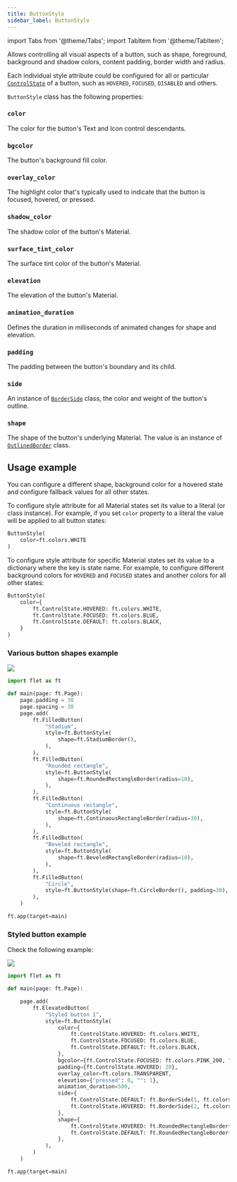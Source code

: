 ```yaml
---
title: ButtonStyle
sidebar_label: ButtonStyle
---
```

import Tabs from '@theme/Tabs';
import TabItem from '@theme/TabItem';

Allows controlling all visual aspects of a button, such as shape, foreground, background and shadow colors, content padding, border width and radius.

Each individual style attribute could be configured for all or
particular [`ControlState`](/docs/reference/types/controlstate) of a button, such as `HOVERED`, `FOCUSED`, `DISABLED`
and others.

`ButtonStyle` class has the following properties:

### `color`

The color for the button's Text and Icon control descendants.

### `bgcolor`

The button's background fill color.

### `overlay_color`

The highlight color that's typically used to indicate that the button is focused, hovered, or pressed.

### `shadow_color`

The shadow color of the button's Material.

### `surface_tint_color`

The surface tint color of the button's Material.

### `elevation`

The elevation of the button's Material.

### `animation_duration`

Defines the duration in milliseconds of animated changes for shape and elevation.

### `padding`

The padding between the button's boundary and its child.

### `side`

An instance of [`BorderSide`](/docs/reference/types/borderside) class, the color and weight of the button's outline.

### `shape`

The shape of the button's underlying Material. The value is an instance of [`OutlinedBorder`](/docs/reference/types/outlinedborder) class.

## Usage example

You can configure a different shape, background color for a hovered state and configure fallback values for all other states.

To configure style attribute for all Material states set its value to a literal (or class instance). For example, if you set `color` property to a literal the value will be applied to all button states:

```python
ButtonStyle(
    color=ft.colors.WHITE
)
```

To configure style attribute for specific Material states set its value to a dictionary where the key is state name. For example, to configure different background colors for `HOVERED` and `FOCUSED` states and another colors for all other states:

```python
ButtonStyle(
    color={
        ft.ControlState.HOVERED: ft.colors.WHITE,
        ft.ControlState.FOCUSED: ft.colors.BLUE,
        ft.ControlState.DEFAULT: ft.colors.BLACK,
    }
)
```


### Various button shapes example

<img src="/img/blog/gradients/button-shapes.png" className="screenshot-20" />

```python
import flet as ft

def main(page: ft.Page):
    page.padding = 30
    page.spacing = 30
    page.add(
        ft.FilledButton(
            "Stadium",
            style=ft.ButtonStyle(
                shape=ft.StadiumBorder(),
            ),
        ),
        ft.FilledButton(
            "Rounded rectangle",
            style=ft.ButtonStyle(
                shape=ft.RoundedRectangleBorder(radius=10),
            ),
        ),
        ft.FilledButton(
            "Continuous rectangle",
            style=ft.ButtonStyle(
                shape=ft.ContinuousRectangleBorder(radius=30),
            ),
        ),
        ft.FilledButton(
            "Beveled rectangle",
            style=ft.ButtonStyle(
                shape=ft.BeveledRectangleBorder(radius=10),
            ),
        ),
        ft.FilledButton(
            "Circle",
            style=ft.ButtonStyle(shape=ft.CircleBorder(), padding=30),
        ),
    )

ft.app(target=main)
```

### Styled button example

Check the following example:

<img src="/img/blog/gradients/styled-button.gif" className="screenshot-30" />

```python
import flet as ft

def main(page: ft.Page):

    page.add(
        ft.ElevatedButton(
            "Styled button 1",
            style=ft.ButtonStyle(
                color={
                    ft.ControlState.HOVERED: ft.colors.WHITE,
                    ft.ControlState.FOCUSED: ft.colors.BLUE,
                    ft.ControlState.DEFAULT: ft.colors.BLACK,
                },
                bgcolor={ft.ControlState.FOCUSED: ft.colors.PINK_200, "": ft.colors.YELLOW},
                padding={ft.ControlState.HOVERED: 20},
                overlay_color=ft.colors.TRANSPARENT,
                elevation={"pressed": 0, "": 1},
                animation_duration=500,
                side={
                    ft.ControlState.DEFAULT: ft.BorderSide(1, ft.colors.BLUE),
                    ft.ControlState.HOVERED: ft.BorderSide(2, ft.colors.BLUE),
                },
                shape={
                    ft.ControlState.HOVERED: ft.RoundedRectangleBorder(radius=20),
                    ft.ControlState.DEFAULT: ft.RoundedRectangleBorder(radius=2),
                },
            ),
        )
    )

ft.app(target=main)
```

